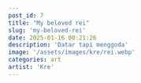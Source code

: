 ```yaml
---
post_id: 7
title: "My beloved rei"
slug: 'my-beloved-rei'
date: 2025-01-16 00:21:26
description: 'Datar tapi menggoda'
image: '/assets/images/kre/rei.webp'
categories: art
artist: 'Kre'
---
```


